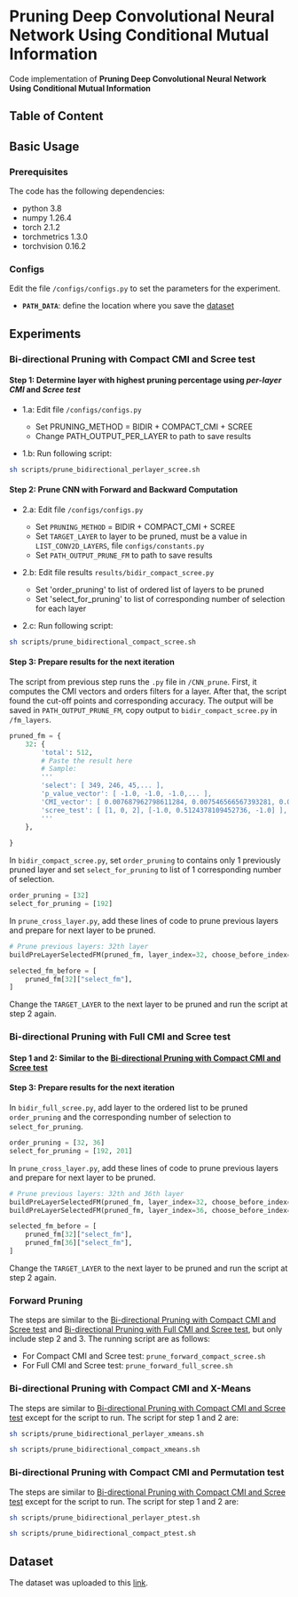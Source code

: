 # Pruning Deep Convolutional Neural Network Using Conditional Mutual Information

Code implementation of **Pruning Deep Convolutional Neural Network Using Conditional Mutual Information**

## Table of Content
<!-- [TOC] -->
<div class="toc">

</div>


<!-- ## Introduction -->


## Basic Usage
### Prerequisites
The code has the following dependencies:

- python 3.8
- numpy 1.26.4
- torch 2.1.2
- torchmetrics 1.3.0
- torchvision 0.16.2

### Configs
Edit the file `/configs/configs.py` to set the parameters for the experiment.

- **`PATH_DATA`**: define the location where you save the [dataset](#dataset)

<!-- ### Folder structure -->

## Experiments 
<!-- #TODO: refer to the terminal for accuracy -->

### Bi-directional Pruning with Compact CMI and Scree test

#### Step 1: Determine layer with highest pruning percentage using *per-layer CMI* and *Scree test*
- 1.a: Edit file `/configs/configs.py`
  - Set PRUNING_METHOD = BIDIR + COMPACT_CMI + SCREE
  - Change PATH_OUTPUT_PER_LAYER to path to save results

- 1.b: Run following script:
```bash
sh scripts/prune_bidirectional_perlayer_scree.sh
```

#### Step 2: Prune CNN with Forward and Backward Computation

- 2.a: Edit file `/configs/configs.py`
  - Set `PRUNING_METHOD` = BIDIR + COMPACT_CMI + SCREE
  - Set `TARGET_LAYER` to layer to be pruned, must be a value in `LIST_CONV2D_LAYERS`, file `configs/constants.py`
  - Set `PATH_OUTPUT_PRUNE_FM` to path to save results

- 2.b: Edit file results `results/bidir_compact_scree.py`
  - Set 'order_pruning' to list of ordered list of layers to be pruned
  - Set 'select_for_pruning' to list of corresponding number of selection for each layer

- 2.c: Run following script:
```bash
sh scripts/prune_bidirectional_compact_scree.sh
```

#### Step 3: Prepare results for the next iteration

The script from previous step runs the `.py` file in `/CNN_prune`. First, it computes the CMI vectors and orders filters for a layer. After that, the script found the cut-off points and corresponding accuracy. The output will be saved in `PATH_OUTPUT_PRUNE_FM`, copy output to `bidir_compact_scree.py` in `/fm_layers`.

````python
pruned_fm = {
    32: {
        'total': 512,
        # Paste the result here    
        # Sample:
        '''
        'select': [ 349, 246, 45,... ],
        'p_value_vector': [ -1.0, -1.0, -1.0,... ],
        'CMI_vector': [ 0.007687962798611284, 0.007546566567393281, 0.007414801505923892,... ],
        'scree_test': [ [1, 0, 2], [-1.0, 0.5124378109452736, -1.0] ],
        '''
    },
    
}
````
In `bidir_compact_scree.py`, set `order_pruning` to contains only 1 previously pruned layer and set `select_for_pruning` to list of 1 corresponding number of selection.

````Python
order_pruning = [32]
select_for_pruning = [192]
````
In `prune_cross_layer.py`, add these lines of code to prune previous layers and prepare for next layer to be pruned.

````Python
# Prune previous layers: 32th layer
buildPreLayerSelectedFM(pruned_fm, layer_index=32, choose_before_index=192)

selected_fm_before = [
    pruned_fm[32]["select_fm"],
]
````

Change the `TARGET_LAYER` to the next layer to be pruned and run the script at step 2 again.

### Bi-directional Pruning with Full CMI and Scree test
#### Step 1 and 2: Similar to the [Bi-directional Pruning with Compact CMI and Scree test](#bi-directional-pruning-with-compact-cmi-and-scree-test)

#### Step 3: Prepare results for the next iteration

In `bidir_full_scree.py`, add layer to the ordered list to be pruned `order_pruning`  and the corresponding number of selection to `select_for_pruning`.

````Python
order_pruning = [32, 36]
select_for_pruning = [192, 201]
````
In `prune_cross_layer.py`, add these lines of code to prune previous layers and prepare for next layer to be pruned.

````Python
# Prune previous layers: 32th and 36th layer
buildPreLayerSelectedFM(pruned_fm, layer_index=32, choose_before_index=192)
buildPreLayerSelectedFM(pruned_fm, layer_index=36, choose_before_index=201)`

selected_fm_before = [
    pruned_fm[32]["select_fm"],
    pruned_fm[36]["select_fm"],
]
````

Change the `TARGET_LAYER` to the next layer to be pruned and run the script at step 2 again.

### Forward Pruning
The steps are similar to the [Bi-directional Pruning with Compact CMI and Scree test](#bi-directional-pruning-with-compact-cmi-and-scree-test) and [Bi-directional Pruning with Full CMI and Scree test](#bi-directional-pruning-with-full-cmi-and-scree-test), but only include step 2 and 3. The running script are as follows:
- For Compact CMI and Scree test: `prune_forward_compact_scree.sh`
- For Full CMI and Scree test: `prune_forward_full_scree.sh`

### Bi-directional Pruning with Compact CMI and X-Means
The steps are similar to [Bi-directional Pruning with Compact CMI and Scree test](#bi-directional-pruning-with-compact-cmi-and-scree-test) except for the script to run. The script for step 1 and 2 are:

```bash
sh scripts/prune_bidirectional_perlayer_xmeans.sh
```
```bash
sh scripts/prune_bidirectional_compact_xmeans.sh
```

### Bi-directional Pruning with Compact CMI and Permutation test
The steps are similar to [Bi-directional Pruning with Compact CMI and Scree test](#bi-directional-pruning-with-compact-cmi-and-scree-test) except for the script to run. The script for step 1 and 2 are:

```bash
sh scripts/prune_bidirectional_perlayer_ptest.sh
```
```bash
sh scripts/prune_bidirectional_compact_ptest.sh
```


## Dataset
The dataset was uploaded to this [link](https://drive.google.com/drive/folders/1pbTNWWCNBAZ9UyiLEYpiAS3qQAZB4MQc?usp=sharing).
